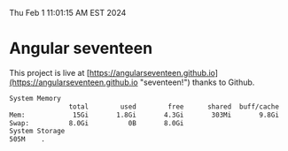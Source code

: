 Thu Feb  1 11:01:15 AM EST 2024

# Angular seventeen


This project is live at [https://angularseventeen.github.io](https://angularseventeen.github.io "seventeen!") thanks to Github.

```bash
System Memory
               total        used        free      shared  buff/cache   available
Mem:            15Gi       1.8Gi       4.3Gi       303Mi       9.8Gi        13Gi
Swap:          8.0Gi          0B       8.0Gi
System Storage
505M	.
```
```bash
